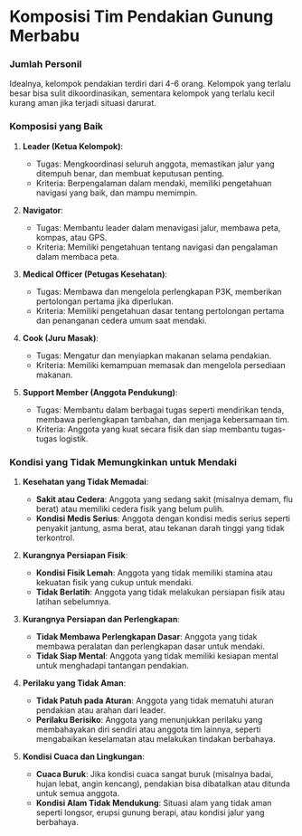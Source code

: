 # Komposisi Tim Pendakian Gunung Merbabu

### Jumlah Personil
Idealnya, kelompok pendakian terdiri dari 4-6 orang. Kelompok yang terlalu besar bisa sulit dikoordinasikan, sementara kelompok yang terlalu kecil kurang aman jika terjadi situasi darurat.

### Komposisi yang Baik
1. **Leader (Ketua Kelompok)**:
   - Tugas: Mengkoordinasi seluruh anggota, memastikan jalur yang ditempuh benar, dan membuat keputusan penting.
   - Kriteria: Berpengalaman dalam mendaki, memiliki pengetahuan navigasi yang baik, dan mampu memimpin.

2. **Navigator**:
   - Tugas: Membantu leader dalam menavigasi jalur, membawa peta, kompas, atau GPS.
   - Kriteria: Memiliki pengetahuan tentang navigasi dan pengalaman dalam membaca peta.

3. **Medical Officer (Petugas Kesehatan)**:
   - Tugas: Membawa dan mengelola perlengkapan P3K, memberikan pertolongan pertama jika diperlukan.
   - Kriteria: Memiliki pengetahuan dasar tentang pertolongan pertama dan penanganan cedera umum saat mendaki.

4. **Cook (Juru Masak)**:
   - Tugas: Mengatur dan menyiapkan makanan selama pendakian.
   - Kriteria: Memiliki kemampuan memasak dan mengelola persediaan makanan.

5. **Support Member (Anggota Pendukung)**:
   - Tugas: Membantu dalam berbagai tugas seperti mendirikan tenda, membawa perlengkapan tambahan, dan menjaga kebersamaan tim.
   - Kriteria: Anggota yang kuat secara fisik dan siap membantu tugas-tugas logistik.

### Kondisi yang Tidak Memungkinkan untuk Mendaki
1. **Kesehatan yang Tidak Memadai**:
   - **Sakit atau Cedera**: Anggota yang sedang sakit (misalnya demam, flu berat) atau memiliki cedera fisik yang belum pulih.
   - **Kondisi Medis Serius**: Anggota dengan kondisi medis serius seperti penyakit jantung, asma berat, atau tekanan darah tinggi yang tidak terkontrol.

2. **Kurangnya Persiapan Fisik**:
   - **Kondisi Fisik Lemah**: Anggota yang tidak memiliki stamina atau kekuatan fisik yang cukup untuk mendaki.
   - **Tidak Berlatih**: Anggota yang tidak melakukan persiapan fisik atau latihan sebelumnya.

3. **Kurangnya Persiapan dan Perlengkapan**:
   - **Tidak Membawa Perlengkapan Dasar**: Anggota yang tidak membawa peralatan dan perlengkapan dasar untuk mendaki.
   - **Tidak Siap Mental**: Anggota yang tidak memiliki kesiapan mental untuk menghadapi tantangan pendakian.

4. **Perilaku yang Tidak Aman**:
   - **Tidak Patuh pada Aturan**: Anggota yang tidak mematuhi aturan pendakian atau arahan dari leader.
   - **Perilaku Berisiko**: Anggota yang menunjukkan perilaku yang membahayakan diri sendiri atau anggota tim lainnya, seperti mengabaikan keselamatan atau melakukan tindakan berbahaya.

5. **Kondisi Cuaca dan Lingkungan**:
   - **Cuaca Buruk**: Jika kondisi cuaca sangat buruk (misalnya badai, hujan lebat, angin kencang), pendakian bisa dibatalkan atau ditunda untuk semua anggota.
   - **Kondisi Alam Tidak Mendukung**: Situasi alam yang tidak aman seperti longsor, erupsi gunung berapi, atau kondisi jalur yang berbahaya.
